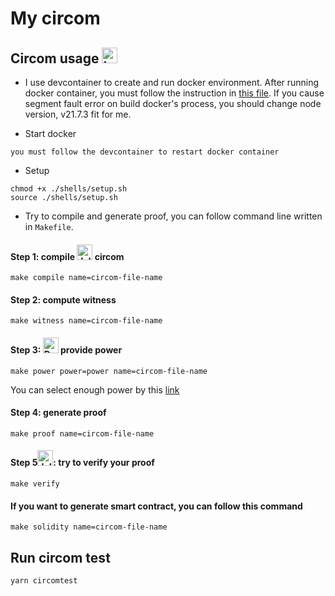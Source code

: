 # My circom

## Circom usage <img src="https://raw.githubusercontent.com/Tarikul-Islam-Anik/Animated-Fluent-Emojis/master/Emojis/Animals/Lady%20Beetle.png" alt="Lady Beetle" width="25" height="25" />

- I use devcontainer to create and run docker environment. After running docker container, you must follow the instruction in [this file](./shells/setup.sh). If you cause segment fault error on build docker's process, you should change node version, v21.7.3 fit for me.

- Start docker

```shell
you must follow the devcontainer to restart docker container
```

- Setup

```shell
chmod +x ./shells/setup.sh
source ./shells/setup.sh
```

- Try to compile and generate proof, you can follow command line written in `Makefile`.

#### Step 1: compile <img src="https://raw.githubusercontent.com/Tarikul-Islam-Anik/Animated-Fluent-Emojis/master/Emojis/Animals/Jellyfish.png" alt="Jellyfish" width="25" height="25" /> circom

```shell
make compile name=circom-file-name
```

#### Step 2: compute witness

```shell
make witness name=circom-file-name
```

#### Step 3: <img src="https://raw.githubusercontent.com/Tarikul-Islam-Anik/Animated-Fluent-Emojis/master/Emojis/Animals/Deer.png" alt="Deer" width="25" height="25" /> provide power

```shell
make power power=power name=circom-file-name
```

You can select enough power by this [link](https://github.com/iden3/snarkjs)

#### Step 4: generate proof

```shell
make proof name=circom-file-name
```

#### Step 5<img src="https://raw.githubusercontent.com/Tarikul-Islam-Anik/Animated-Fluent-Emojis/master/Emojis/Animals/Jellyfish.png" alt="Jellyfish" width="25" height="25" />: try to verify your proof

```shell
make verify
```

#### If you want to generate smart contract, you can follow this command

```shell
make solidity name=circom-file-name
```

## Run circom test

```shell
yarn circomtest
```
